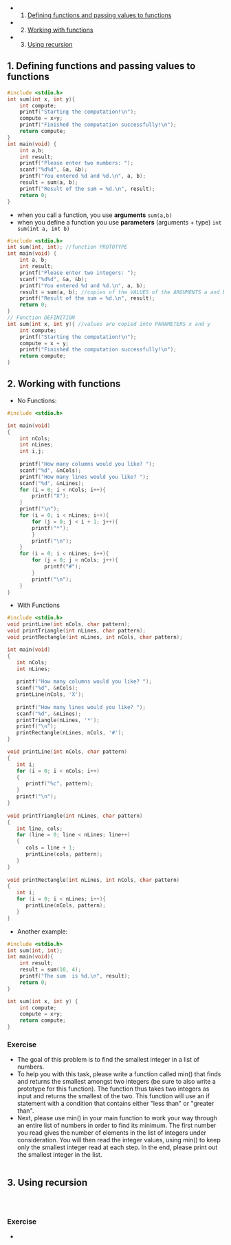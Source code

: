 <!-- vscode-markdown-toc -->
* 1. [Defining functions and passing values to functions](#Definingfunctionsandpassingvaluestofunctions)
* 2. [Working with functions](#Workingwithfunctions)
* 3. [Using recursion](#Usingrecursion)

<!-- vscode-markdown-toc-config
	numbering=true
	autoSave=true
	/vscode-markdown-toc-config -->
<!-- /vscode-markdown-toc -->



##  1. <a name='Definingfunctionsandpassingvaluestofunctions'></a>Defining functions and passing values to functions
``` c
#include <stdio.h>
int sum(int x, int y){
    int compute;
    printf("Starting the computation!\n");
    compute = x+y;
    printf("Finished the computation successfully!\n");
    return compute;
}
int main(void) {
    int a,b;
    int result;
    printf("Please enter two numbers: ");
    scanf("%d%d", &a, &b);
    printf("You entered %d and %d.\n", a, b);
    result = sum(a, b);
    printf("Result of the sum = %d.\n", result);
    return 0;
}
```
- when you call a function, you use **arguments** `sum(a,b)`
- when you define a function you use **parameters** (arguments + type) `int sum(int a, int b)`

``` c
#include <stdio.h>
int sum(int, int); //function PROTOTYPE
int main(void) {
    int a, b;
    int result;
    printf("Please enter two integers: ");
    scanf("%d%d", &a, &b);
    printf("You entered %d and %d.\n", a, b);
    result = sum(a, b); //copies of the VALUES of the ARGUMENTS a and b
    printf("Result of the sum = %d.\n", result);
    return 0;
}
// Function DEFINITION
int sum(int x, int y){ //values are copied into PARAMETERS x and y
    int compute;
    printf("Starting the computation!\n");
    compute = x + y;
    printf("Finished the computation successfully!\n");
    return compute;
}
```

##  2. <a name='Workingwithfunctions'></a>Working with functions
- No Functions:
``` c
#include <stdio.h>

int main(void)
{
    int nCols;
    int nLines;
    int i,j;
 
    printf("How many columns would you like? ");
    scanf("%d", &nCols);
    printf("How many lines would you like? ");
    scanf("%d", &nLines);
    for (i = 0; i < nCols; i++){
        printf("X");
    }
    printf("\n");
    for (i = 0; i < nLines; i++){
        for (j = 0; j < i + 1; j++){
        printf("*");
        }
        printf("\n");
    }
    for (i = 0; i < nLines; i++){
        for (j = 0; j < nCols; j++){
            printf("#");
        }
        printf("\n");
    }
}
```
- With Functions
``` c
#include <stdio.h>
void printLine(int nCols, char pattern);
void printTriangle(int nLines, char pattern);
void printRectangle(int nLines, int nCols, char pattern);

int main(void)
{
   int nCols;
   int nLines;
 
   printf("How many columns would you like? ");
   scanf("%d", &nCols);
   printLine(nCols, 'X');
 
   printf("How many lines would you like? ");
   scanf("%d", &nLines);
   printTriangle(nLines, '*');
   printf("\n");
   printRectangle(nLines, nCols, '#');
}

void printLine(int nCols, char pattern)
{
   int i;
   for (i = 0; i < nCols; i++)
   {
      printf("%c", pattern);
   }
   printf("\n");
}
 
void printTriangle(int nLines, char pattern)
{
   int line, cols;
   for (line = 0; line < nLines; line++)
   {
      cols = line + 1;
      printLine(cols, pattern);
   }
}
 
void printRectangle(int nLines, int nCols, char pattern)
{
   int i;
   for (i = 0; i < nLines; i++){
      printLine(nCols, pattern);
   }
}
```
- Another example:
``` c
#include <stdio.h>
int sum(int, int);
int main(void){
    int result;
    result = sum(10, 4);
    printf("The sum  is %d.\n", result);
    return 0;
}

int sum(int x, int y) {
    int compute;
    compute = x+y;
    return compute;
}

```

### Exercise
- The goal of this problem is to find the smallest integer in a list of numbers.
- To help you with this task, please write a function called min() that finds and returns the smallest amongst two integers (be sure to also write a prototype for this function). The function thus takes two integers as input and returns the smallest of the two. This function will use an if statement with a condition that contains either "less than" or "greater than".
- Next, please use min() in your main function to work your way through an entire list of numbers in order to find its minimum. The first number you read gives the number of elements in the list of integers under consideration. You will then read the integer values, using min() to keep only the smallest integer read at each step. In the end, please print out the smallest integer in the list.
``` c

```
##  3. <a name='Usingrecursion'></a>Using recursion
``` c

```
``` c

```
``` c

```

### Exercise
- 
``` c

```